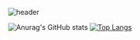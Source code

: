 ![header](https://capsule-render.vercel.app/api?type=transparent&color=auto&height=300&section=header&text=ChoiSubin%20ClinetDeveloper&fontSize=90)


![Anurag's GitHub stats](https://github-readme-stats.vercel.app/api?username=choisubin&show_icons=true&theme=radical)
[![Top Langs](https://github-readme-stats.vercel.app/api/top-langs/?username=choisubin)](https://github.com/choisubin/github-readme-stats)
